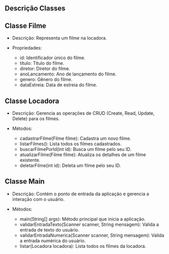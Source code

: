 ## Descrição Classes

## Classe Filme

* Descrição: Representa um filme na locadora.
* Propriedades:

    * id: Identificador único do filme.
    * titulo: Título do filme.
    * diretor: Diretor do filme.
    * anoLancamento: Ano de lançamento do filme.
    * genero: Gênero do filme.
    * dataEstreia: Data de estreia do filme.

## Classe Locadora

* Descrição: Gerencia as operações de CRUD (Create, Read, Update, Delete) para os filmes.
* Métodos:

    * cadastrarFilme(Filme filme): Cadastra um novo filme.
    * listarFilmes(): Lista todos os filmes cadastrados.
    * buscarFilmePorId(int id): Busca um filme pelo seu ID.
    * atualizarFilme(Filme filme): Atualiza os detalhes de um filme existente.
    * deletarFilme(int id): Deleta um filme pelo seu ID.

## Classe Main

* Descrição: Contém o ponto de entrada da aplicação e gerencia a interação com o usuário.
* Métodos:

    * main(String[] args): Método principal que inicia a aplicação.
    * validarEntradaTexto(Scanner scanner, String mensagem): Valida a entrada de texto do usuário.
    * validarEntradaNumerica(Scanner scanner, String mensagem): Valida a entrada numérica do usuário.
    * listar(Locadora locadora): Lista todos os filmes da locadora.
   
